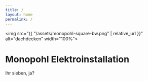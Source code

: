 ```yaml
---
title: /
layout: home
permalink: /
---
```


<img src="{{ "/assets/monopohl-square-bw.png" | relative_url }}" alt="dachdecken" width="100%">

# Monopohl Elektroinstallation

Ihr sieben, ja?


